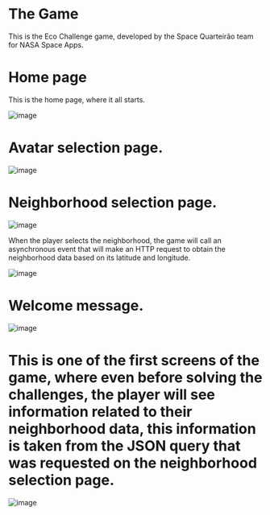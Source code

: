 # The Game
This is the Eco Challenge game, developed by the Space Quarteirão team for NASA Space Apps.

# Home page
This is the home page, where it all starts.

![image](https://github.com/ArthurSoaresTuti/Eco-Challenge-Game/assets/85973512/4a650126-e6de-43e5-a2e8-d9d1b21dfa83)

# Avatar selection page.

![image](https://github.com/ArthurSoaresTuti/Eco-Challenge-Game/assets/85973512/3bf0b6d3-e45f-4720-bd94-702c34728c46)

# Neighborhood selection page.

![image](https://github.com/ArthurSoaresTuti/Eco-Challenge-Game/assets/85973512/033d1a25-e271-4be7-ad15-6b621ba902b1)

When the player selects the neighborhood, the game will call an asynchronous event that will make an HTTP request to obtain the neighborhood data based on its latitude and longitude.

![image](https://github.com/ArthurSoaresTuti/Eco-Challenge-Game/assets/85973512/eb4b0f0c-67ec-4f69-9b3a-09cb15a3fca6)

# Welcome message.
![image](https://github.com/ArthurSoaresTuti/Eco-Challenge-Game/assets/85973512/24771226-3085-422f-9c85-66c9a50e0a84)

# This is one of the first screens of the game, where even before solving the challenges, the player will see information related to their neighborhood data, this information is taken from the JSON query that was requested on the neighborhood selection page.

![image](https://github.com/ArthurSoaresTuti/Eco-Challenge-Game/assets/85973512/fe651cfd-478c-45d5-961b-b72181742c12)






